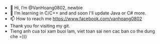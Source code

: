 - 👋 Hi, I’m @VanHoang0802, newbie
- 👀 I’m learning in C/C++ and and soon I'll update Java or C# more.
- 📫 How to reach me https://www.facebook.com/vanhoang0802
- Thank you for visiting my git. 
- Tieng anh cua toi xam buoi lam, viet toan sai nen cac ban co the dung che =)))

<!---
HoangVan2002/HoangVan2002 is a ✨ special ✨ repository because its `README.md` (this file) appears on your GitHub profile.
You can click the Preview link to take a look at your changes.
--->
